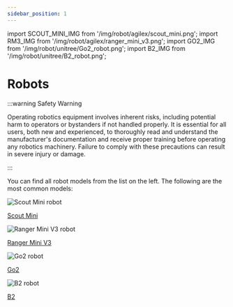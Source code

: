 ```yaml
---
sidebar_position: 1
---
```


import SCOUT_MINI_IMG from '/img/robot/agilex/scout_mini.png';
import RM3_IMG from '/img/robot/agilex/ranger_mini_v3.png';
import GO2_IMG from '/img/robot/unitree/Go2_robot.png';
import B2_IMG from '/img/robot/unitree/B2_robot.png';

# Robots

:::warning Safety Warning

Operating robotics equipment involves inherent risks, including
potential harm to operators or bystanders if not handled properly. It is
essential for all users, both new and experienced, to thoroughly read
and understand the manufacturer's documentation and receive proper
training before operating any robotics machinery. Failure to comply with
these precautions can result in severe injury or damage.

:::

You can find all robot models from the list on the left. The following are the most common models:

<div className="row">
    <div className="col col--6">
        <div style={{ textAlign: 'center' }}>
            <img src={SCOUT_MINI_IMG} alt="Scout Mini robot" style={{ height: 200 }} />
            <p><a href="ugv/scout-mini">Scout Mini</a></p>
        </div>
    </div>
    <div className="col col--6">
        <div style={{ textAlign: 'center' }}>
            <img src={RM3_IMG} alt="Ranger Mini V3 robot" style={{ height: 200 }} />
            <p><a href="ugv/ranger-mini-v3">Ranger Mini V3</a></p>
        </div>
    </div>
    <!-- <div className="col col--6">
        <div style={{ textAlign: 'center' }}>
            {/* Placeholder for future robot */}
        </div>
    </div> -->
</div>
<div className="row">
    <div className="col col--6">
        <div style={{ textAlign: 'center' }}>
            <img src={GO2_IMG} alt="Go2 robot" style={{ height: 200 }} />
            <p><a href="quadruped/go2">Go2</a></p>
        </div>
    </div>
    <div className="col col--6">
        <div style={{ textAlign: 'center' }}>
            <img src={B2_IMG} alt="B2 robot" style={{ height: 200 }} />
            <p><a href="quadruped/b2">B2</a></p>
        </div>
    </div>    
</div>

